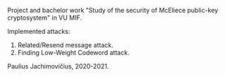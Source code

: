 Project and bachelor work "Study of the security of McEliece public-key cryptosystem" in VU MIF.

Implemented attacks:
1. Related/Resend message attack.
2. Finding Low-Weight Codeword attack.

Paulius Jachimovičius, 2020-2021.
